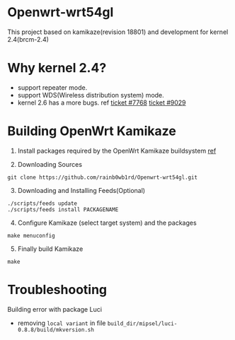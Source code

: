 Openwrt-wrt54gl
===================
This project based on kamikaze(revision 18801) and development for kernel 2.4(brcm-2.4)

Why kernel 2.4?
===================
- support repeater mode.
- support WDS(Wireless distribution system) mode.
- kernel 2.6 has a more bugs. ref [ticket #7768](https://dev.openwrt.org/ticket/7768) [ticket #9029](https://dev.openwrt.org/ticket/9029)

Building OpenWrt Kamikaze
===================
1. Install packages required by the OpenWrt Kamikaze buildsystem  [ref](http://wiki.openwrt.org/doc/howto/buildroot.exigence)

2. Downloading Sources
```shell
git clone https://github.com/rainb0wb1rd/Openwrt-wrt54gl.git
```

3. Downloading and Installing Feeds(Optional)
```shell
./scripts/feeds update
./scripts/feeds install PACKAGENAME
```

4. Configure Kamikaze (select target system) and the packages
```shell
make menuconfig
```

5. Finally build Kamikaze
```
make
```
Troubleshooting
===================
Building error with package Luci
- removing `local variant` in file `build_dir/mipsel/luci-0.8.8/build/mkversion.sh`
